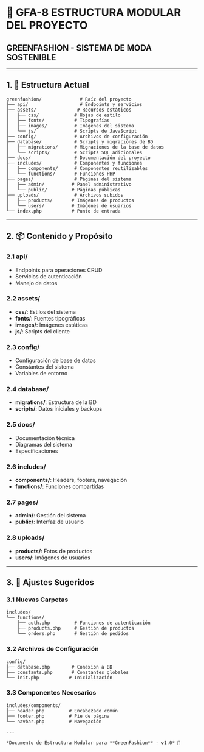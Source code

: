 # 📂 GFA-8 ESTRUCTURA MODULAR DEL PROYECTO
## GREENFASHION - SISTEMA DE MODA SOSTENIBLE

---

## 1. 📁 Estructura Actual

```
greenfashion/              # Raíz del proyecto
├── api/                   # Endpoints y servicios
├── assets/               # Recursos estáticos
│   ├── css/             # Hojas de estilo
│   ├── fonts/           # Tipografías
│   ├── images/          # Imágenes del sistema
│   └── js/              # Scripts de JavaScript
├── config/              # Archivos de configuración
├── database/            # Scripts y migraciones de BD
│   ├── migrations/      # Migraciones de la base de datos
│   └── scripts/         # Scripts SQL adicionales
├── docs/                # Documentación del proyecto
├── includes/            # Componentes y funciones
│   ├── components/      # Componentes reutilizables
│   └── functions/       # Funciones PHP
├── pages/               # Páginas del sistema
│   ├── admin/          # Panel administrativo
│   └── public/         # Páginas públicas
├── uploads/             # Archivos subidos
│   ├── products/       # Imágenes de productos
│   └── users/          # Imágenes de usuarios
└── index.php           # Punto de entrada
```

---

## 2. 📦 Contenido y Propósito

### 2.1 api/
- Endpoints para operaciones CRUD
- Servicios de autenticación
- Manejo de datos

### 2.2 assets/
- **css/**: Estilos del sistema
- **fonts/**: Fuentes tipográficas
- **images/**: Imágenes estáticas
- **js/**: Scripts del cliente

### 2.3 config/
- Configuración de base de datos
- Constantes del sistema
- Variables de entorno

### 2.4 database/
- **migrations/**: Estructura de la BD
- **scripts/**: Datos iniciales y backups

### 2.5 docs/
- Documentación técnica
- Diagramas del sistema
- Especificaciones

### 2.6 includes/
- **components/**: Headers, footers, navegación
- **functions/**: Funciones compartidas

### 2.7 pages/
- **admin/**: Gestión del sistema
- **public/**: Interfaz de usuario

### 2.8 uploads/
- **products/**: Fotos de productos
- **users/**: Imágenes de usuarios

---

## 3. 🔄 Ajustes Sugeridos

### 3.1 Nuevas Carpetas
```
includes/
└── functions/
    ├── auth.php         # Funciones de autenticación
    ├── products.php     # Gestión de productos
    └── orders.php       # Gestión de pedidos
```

### 3.2 Archivos de Configuración
```
config/
├── database.php        # Conexión a BD
├── constants.php       # Constantes globales
└── init.php           # Inicialización
```

### 3.3 Componentes Necesarios
```
includes/components/
├── header.php         # Encabezado común
├── footer.php         # Pie de página
└── navbar.php         # Navegación

---

*Documento de Estructura Modular para **GreenFashion** - v1.0* 🌱 